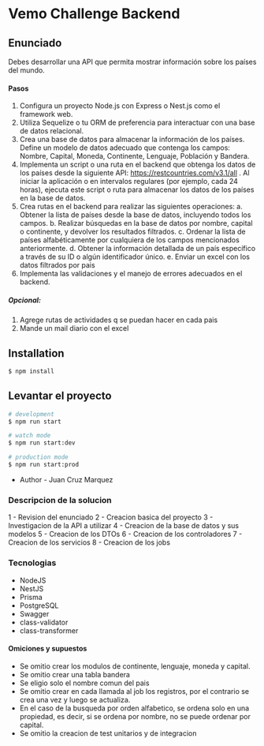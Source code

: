 # Vemo Challenge Backend

## Enunciado

Debes desarrollar una API que permita mostrar información sobre los países del mundo.

#### Pasos

1. Configura un proyecto Node.js con Express o Nest.js como el framework web.
2. Utiliza Sequelize o tu ORM de preferencia para interactuar con una base de datos relacional.
3. Crea una base de datos para almacenar la información de los países. Define un modelo de datos adecuado que contenga los campos: Nombre, Capital, Moneda, Continente, Lenguaje, Población y Bandera.
4. Implementa un script o una ruta en el backend que obtenga los datos de los países desde la siguiente API: https://restcountries.com/v3.1/all . Al iniciar la aplicación o en intervalos regulares (por ejemplo, cada 24 horas), ejecuta este script o ruta para almacenar los datos de los países en la base de datos.
5. Crea rutas en el backend para realizar las siguientes operaciones:
   a. Obtener la lista de países desde la base de datos, incluyendo todos los campos.
   b. Realizar búsquedas en la base de datos por nombre, capital o continente, y devolver los resultados filtrados.
   c. Ordenar la lista de países alfabéticamente por cualquiera de los campos mencionados anteriormente.
   d. Obtener la información detallada de un país específico a través de su ID o algún identificador único.
   e. Enviar un excel con los datos filtrados por pais
6. Implementa las validaciones y el manejo de errores adecuados en el backend.

##### Opcional:

1. Agrege rutas de actividades q se puedan hacer en cada pais
2. Mande un mail diario con el excel

## Installation

```bash
$ npm install
```

## Levantar el proyecto

```bash
# development
$ npm run start

# watch mode
$ npm run start:dev

# production mode
$ npm run start:prod
```

- Author - Juan Cruz Marquez

### Descripcion de la solucion

1 - Revision del enunciado
2 - Creacion basica del proyecto
3 - Investigacion de la API a utilizar
4 - Creacion de la base de datos y sus modelos
5 - Creacion de los DTOs
6 - Creacion de los controladores
7 - Creacion de los servicios
8 - Creacion de los jobs

### Tecnologias

- NodeJS
- NestJS
- Prisma
- PostgreSQL
- Swagger
- class-validator
- class-transformer

#### Omiciones y supuestos

- Se omitio crear los modulos de continente, lenguaje, moneda y capital.
- Se omitio crear una tabla bandera
- Se eligio solo el nombre comun del pais
- Se omitio crear en cada llamada al job los registros, por el contrario se crea una vez y luego se actualiza.
- En el caso de la busqueda por orden alfabetico, se ordena solo en una propiedad, es decir, si se ordena por nombre, no se puede ordenar por capital.
- Se omitio la creacion de test unitarios y de integracion
